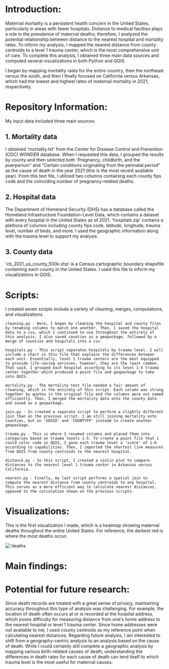 # Introduction: 

Maternal mortality is a persistent health concern in the United States, particularly in areas with fewer hospitals. Distance to medical facilties plays a role in the prevalence of maternal deaths; therefore, I analyzed the potential relationship between distance to the nearest hospital and mortality rates. To inform my analysis, I mapped the nearest distance from county centroids to a level 1 trauma center, which is the most comprehensive unit of care. To complete this analysis, I obtained three main data sources and computed several visualizations in both Python and QGIS. 

I began by mapping mortality rates for the entire country, then the northeast versus the south, and then I finally focused on California versus Arkansas, which had the lowest and highest rates of maternal mortality in 2021, respectively. 

# Repository Information: 

My input data included three main sources:

   ## 1. Mortality data 
   I obtained 'mortality.txt' from the Center for Disease Control and Prevention (CDC) WONDER database. When I requested this data, I grouped the results by county and then selected both 'Pregnancy, childbirth, and the puerperium" and "Certain conditions originating from the perinatal period" as the cause of death in the year 2021 (this is the most recent available year). From this text file, I utilized two columns containing each county fips code and the coinciding number of pregnancy-related deaths.
   ## 2. Hospital data 
   The Department of Homeland Security (DHS) has a database called the Homeland Infrastructure Foundation-Level Data, which contains a dataset with every hospital in the United States as of 2021. 'hospitals.zip' contains a plethora of columns including county fips code, latitude, longitude, trauma level, number of beds, and more. I used the geographic information along with the trauma level to support my analysis. 
   ## 3. County data 
   'cb_2021_us_county_500k.shp' is a Census cartographic boundary shapefile containing each county in the United States. I used this file to inform my visualizations in QGIS. 

# Scripts:

I created seven scripts include a variety of cleaning, merges, computations, and visualizations.

    cleaning.py - Here, I began by cleaning the hospital and county files by renaming columns to match one another. Then, I saved the hospital data to a csv, which I continued to use throughout the entirety of this analysis. I also saved counties as a geopackage, followed by a merge of counties and hospitals into a csv. 

    hospitals.py - This script separates hospitals by trauma level. I will include a chart in this file that explains the differences between each unit. Essentially, level 1 trauma centers are the most equipped to provide life-saving serivces; however, they are the least common. That said, I grouped each hospital according to its level 1-5 trauma center together which produced a point file and geopackage to take into QGIS. 

    mortality.py - The mortality text file needed a fair amount of cleaning, which is the entirety of this script. Each column was strung together by quotes in the original file and the columns were not named efficiently. Then, I merged the mortality data onto the county data and saved as a geopackage.

    join.py - In created a separate script to perform a slightly different join than on the previous script. I am still joining mortality onto counties, but on 'GEOID' and 'COUNTYFP' instead to create another geopackage. 

    trauma.py - This is where I renamed columns and placed them into categories based on trauma levels 1-5. To create a point file that i could color code in QGIS, I gave each trauma level a 'score' of 1-6 according to capabilities. Then, I imported the shortest line measures from QGIS from county centroids to the nearest hospital. 

    distance.py - In this script, I created a violin plot to compare distances to the nearest level 1 trauma center in Arkansas versus California.

    nearest.py - Finally, my last script performs a spatial join to compute the nearest distance from county centroids to any hospital. This serves as a more efficient way to calculate nearest distances, opposed to the calculation shown on the previous scripts. 

# Visualizations: 

This is the first visualization I made, which is a heatmap showing maternal deaths throughout the entire United States. For reference, the darkest red is where the most deaths occur.

!['deaths]('wholemap.png)

# Main findings: 

# Potential for future research: 

Since death records are treated with a great sense of privacy, maintaining accuracy throughout this type of analysis was challenging. For example, the location of death often occurs at or is recorded at the hospital address, which poses difficulty for measuring distance from one's home address to the nearest hospital or level 1 trauma center. Since home addresses were not available to me, I used county centroids as my reference point when calculating nearest distances. Regarding future analysis, I am interested to shift from a geography-centric analysis to an analysis based on the cause of death. While I could certainly still complete a geographic analysis by mapping various birth-related causes of death, understanding the differences in death rates for each cause of death can lend itself to which trauma level is the most useful for maternal causes. 